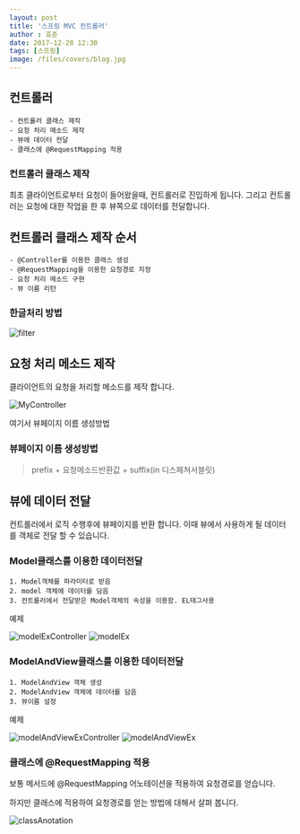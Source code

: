 ```yaml
---
layout: post
title: '스프링 MVC 컨트롤러'
author : 효준
date: 2017-12-28 12:30
tags: [스프링]
image: /files/covers/blog.jpg
---
```


## 컨트롤러

    - 컨트롤러 클래스 제작
    - 요청 처리 메소드 제작
    - 뷰에 데이터 전달
    - 클래스에 @RequestMapping 적용
    
### 컨트롤러 클래스 제작

최초 클라이언트로부터 요청이 들어왔을때, 컨트롤러로 진입하게 됩니다.
그리고 컨트롤러는 요청에 대한 작업을 한 후 뷰쪽으로 데이터를 전달합니다.

## 컨트롤러 클래스 제작 순서
    
    - @Controller를 이용한 클래스 생성
    - @RequestMapping을 이용한 요청경로 지정
    - 요청 처리 메소드 구현
    - 뷰 이름 리턴
    
### 한글처리 방법

<img src="{{ site.baseurl }}/files/spring12/filter.jpg" alt="filter">
    
## 요청 처리 메소드 제작

클라이언트의 요청을 처리할 메소드를 제작 합니다.

<img src="{{ site.baseurl }}/files/spring12/MyController.jpg" alt="MyController">

여기서 뷰페이지 이름 생성방법

### 뷰페이지 이름 생성방법
> prefix + 요청메소드반환값 + suffix(in 디스페쳐서블릿)

## 뷰에 데이터 전달

컨트롤러에서 로직 수행후에 뷰페이지를 반환 합니다. 이때 뷰에서 사용하게 될 데이터를 객체로
전달 할 수 있습니다.

### Model클래스를 이용한 데이터전달

    1. Model객체를 파라미터로 받음
    2. model 객체에 데이터를 담음
    3. 컨트롤러에서 전달받은 Model객체의 속성을 이용함. EL태그사용

예제

<img src="{{ site.baseurl }}/files/spring12/modelExController.jpg" alt="modelExController">

<img src="{{ site.baseurl }}/files/spring12/modelEx.jpg" alt="modelEx">


### ModelAndView클래스를 이용한 데이터전달

    1. ModelAndView 객체 생성
    2. ModelAndView 객체에 데이터를 담음
    3. 뷰이름 설정
    
예제

<img src="{{ site.baseurl }}/files/spring12/modelAndViewExController.jpg" alt="modelAndViewExController">

<img src="{{ site.baseurl }}/files/spring12/modelAndViewEx.jpg" alt="modelAndViewEx">

### 클래스에 @RequestMapping 적용

보통 메서드에 @RequestMapping 어노테이션을 적용하여 요청경로를 얻습니다.

하지만 클래스에 적용하여 요청경로를 얻는 방법에 대해서 살펴 봅니다.

<img src="{{ site.baseurl }}/files/spring12/classAnotation.jpg" alt="classAnotation">

